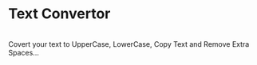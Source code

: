 <h1> Text Convertor </h1> 
<br>
Covert your text to  UpperCase, LowerCase, Copy Text and Remove Extra Spaces...
